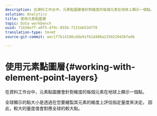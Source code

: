 ```yaml
---
description: 在資料工作台中，元素點圖層會針對維度的每個元素在地球上顯示一個點。
solution: Analytics
title: 使用元素點圖層
topic: Data workbench
uuid: 71b58e7f-a9f5-479c-855b-7215eb5347f0
translation-type: tm+mt
source-git-commit: aec1f7b14198cdde91f61d490a235022943bfedb

---
```



# 使用元素點圖層{#working-with-element-point-layers}

在資料工作台中，元素點圖層會針對維度的每個元素在地球上顯示一個點。

全球顯示的點大小是透過在您要繪製其元素的維度上評估指定量度來決定。 因此，較大的量度值會對應全球的較大點。
